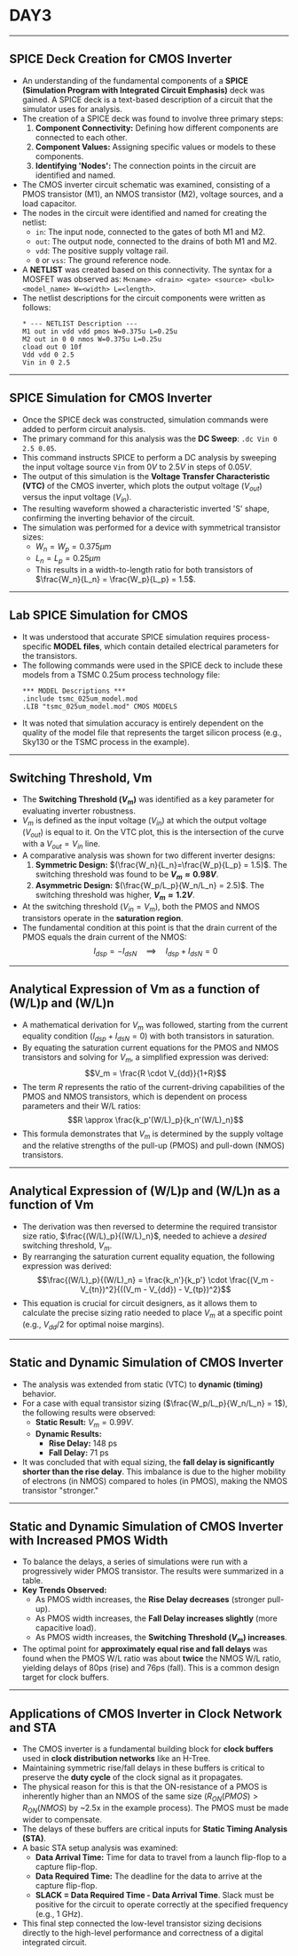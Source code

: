 # DAY3


---

## SPICE Deck Creation for CMOS Inverter

- An understanding of the fundamental components of a **SPICE (Simulation Program with Integrated Circuit Emphasis)** deck was gained. A SPICE deck is a text-based description of a circuit that the simulator uses for analysis.
- The creation of a SPICE deck was found to involve three primary steps:
    1.  **Component Connectivity:** Defining how different components are connected to each other.
    2.  **Component Values:** Assigning specific values or models to these components.
    3.  **Identifying 'Nodes':** The connection points in the circuit are identified and named.
- The CMOS inverter circuit schematic was examined, consisting of a PMOS transistor (M1), an NMOS transistor (M2), voltage sources, and a load capacitor.
- The nodes in the circuit were identified and named for creating the netlist:
    - `in`: The input node, connected to the gates of both M1 and M2.
    - `out`: The output node, connected to the drains of both M1 and M2.
    - `vdd`: The positive supply voltage rail.
    - `0` or `vss`: The ground reference node.
- A **NETLIST** was created based on this connectivity. The syntax for a MOSFET was observed as: `M<name> <drain> <gate> <source> <bulk> <model_name> W=<width> L=<length>`.
- The netlist descriptions for the circuit components were written as follows:
  ```spice
  * --- NETLIST Description ---
  M1 out in vdd vdd pmos W=0.375u L=0.25u
  M2 out in 0 0 nmos W=0.375u L=0.25u
  cload out 0 10f
  Vdd vdd 0 2.5
  Vin in 0 2.5
  ```

---

## SPICE Simulation for CMOS Inverter

- Once the SPICE deck was constructed, simulation commands were added to perform circuit analysis.
- The primary command for this analysis was the **DC Sweep**: `.dc Vin 0 2.5 0.05`.
- This command instructs SPICE to perform a DC analysis by sweeping the input voltage source `Vin` from $0V$ to $2.5V$ in steps of $0.05V$.
- The output of this simulation is the **Voltage Transfer Characteristic (VTC)** of the CMOS inverter, which plots the output voltage ($V_{out}$) versus the input voltage ($V_{in}$).
- The resulting waveform showed a characteristic inverted 'S' shape, confirming the inverting behavior of the circuit.
- The simulation was performed for a device with symmetrical transistor sizes:
    - $W_n = W_p = 0.375 \mu m$
    - $L_n = L_p = 0.25 \mu m$
    - This results in a width-to-length ratio for both transistors of $\frac{W_n}{L_n} = \frac{W_p}{L_p} = 1.5$.

---

## Lab SPICE Simulation for CMOS

- It was understood that accurate SPICE simulation requires process-specific **MODEL files**, which contain detailed electrical parameters for the transistors.
- The following commands were used in the SPICE deck to include these models from a TSMC 0.25um process technology file:
  ```spice
  *** MODEL Descriptions ***
  .include tsmc_025um_model.mod
  .LIB "tsmc_025um_model.mod" CMOS MODELS
  ```
- It was noted that simulation accuracy is entirely dependent on the quality of the model file that represents the target silicon process (e.g., Sky130 or the TSMC process in the example).

---

## Switching Threshold, Vm

- The **Switching Threshold ($V_m$)** was identified as a key parameter for evaluating inverter robustness.
- $V_m$ is defined as the input voltage ($V_{in}$) at which the output voltage ($V_{out}$) is equal to it. On the VTC plot, this is the intersection of the curve with a $V_{out} = V_{in}$ line.
- A comparative analysis was shown for two different inverter designs:
    1.  **Symmetric Design:** $(\frac{W_n}{L_n}=\frac{W_p}{L_p} = 1.5)$. The switching threshold was found to be **$V_m \approx 0.98V$**.
    2.  **Asymmetric Design:** $(\frac{W_p/L_p}{W_n/L_n} = 2.5)$. The switching threshold was higher, **$V_m \approx 1.2V$**.
- At the switching threshold ($V_{in} = V_m$), both the PMOS and NMOS transistors operate in the **saturation region**.
- The fundamental condition at this point is that the drain current of the PMOS equals the drain current of the NMOS:
  $$I_{dsp} = -I_{dsN} \quad \implies \quad I_{dsp} + I_{dsN} = 0$$

---

## Analytical Expression of Vm as a function of (W/L)p and (W/L)n

- A mathematical derivation for $V_m$ was followed, starting from the current equality condition ($I_{dsp} + I_{dsN} = 0$) with both transistors in saturation.
- By equating the saturation current equations for the PMOS and NMOS transistors and solving for $V_m$, a simplified expression was derived:
  $$V_m = \frac{R \cdot V_{dd}}{1+R}$$
- The term $R$ represents the ratio of the current-driving capabilities of the PMOS and NMOS transistors, which is dependent on process parameters and their W/L ratios:
  $$R \approx \frac{k_p'(W/L)_p}{k_n'(W/L)_n}$$
- This formula demonstrates that $V_m$ is determined by the supply voltage and the relative strengths of the pull-up (PMOS) and pull-down (NMOS) transistors.

---

## Analytical Expression of (W/L)p and (W/L)n as a function of Vm

- The derivation was then reversed to determine the required transistor size ratio, $\frac{(W/L)_p}{(W/L)_n}$, needed to achieve a *desired* switching threshold, $V_m$.
- By rearranging the saturation current equality equation, the following expression was derived:
  $$\frac{(W/L)_p}{(W/L)_n} = \frac{k_n'}{k_p'} \cdot \frac{(V_m - V_{tn})^2}{((V_m - V_{dd}) - V_{tp})^2}$$
- This equation is crucial for circuit designers, as it allows them to calculate the precise sizing ratio needed to place $V_m$ at a specific point (e.g., $V_{dd}/2$ for optimal noise margins).

---

## Static and Dynamic Simulation of CMOS Inverter

- The analysis was extended from static (VTC) to **dynamic (timing)** behavior.
- For a case with equal transistor sizing ($\frac{W_p/L_p}{W_n/L_n} = 1$), the following results were observed:
    - **Static Result:** $V_m = 0.99V$.
    - **Dynamic Results:**
        - **Rise Delay:** 148 ps
        - **Fall Delay:** 71 ps
- It was concluded that with equal sizing, the **fall delay is significantly shorter than the rise delay**. This imbalance is due to the higher mobility of electrons (in NMOS) compared to holes (in PMOS), making the NMOS transistor "stronger."

---

## Static and Dynamic Simulation of CMOS Inverter with Increased PMOS Width

- To balance the delays, a series of simulations were run with a progressively wider PMOS transistor. The results were summarized in a table.
- **Key Trends Observed:**
    - As PMOS width increases, the **Rise Delay decreases** (stronger pull-up).
    - As PMOS width increases, the **Fall Delay increases slightly** (more capacitive load).
    - As PMOS width increases, the **Switching Threshold ($V_m$) increases**.
- The optimal point for **approximately equal rise and fall delays** was found when the PMOS W/L ratio was about **twice** the NMOS W/L ratio, yielding delays of 80ps (rise) and 76ps (fall). This is a common design target for clock buffers.

---

## Applications of CMOS Inverter in Clock Network and STA

- The CMOS inverter is a fundamental building block for **clock buffers** used in **clock distribution networks** like an H-Tree.
- Maintaining symmetric rise/fall delays in these buffers is critical to preserve the **duty cycle** of the clock signal as it propagates.
- The physical reason for this is that the ON-resistance of a PMOS is inherently higher than an NMOS of the same size ($R_{ON}(PMOS) > R_{ON}(NMOS)$ by ~2.5x in the example process). The PMOS must be made wider to compensate.
- The delays of these buffers are critical inputs for **Static Timing Analysis (STA)**.
- A basic STA setup analysis was examined:
    - **Data Arrival Time:** Time for data to travel from a launch flip-flop to a capture flip-flop.
    - **Data Required Time:** The deadline for the data to arrive at the capture flip-flop.
    - **SLACK = Data Required Time - Data Arrival Time**. Slack must be positive for the circuit to operate correctly at the specified frequency (e.g., 1 GHz).
- This final step connected the low-level transistor sizing decisions directly to the high-level performance and correctness of a digital integrated circuit.









































